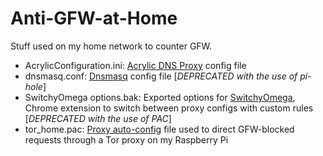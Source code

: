 # Anti-GFW-at-Home
Stuff used on my home network to counter GFW.

+ AcrylicConfiguration.ini: [Acrylic DNS Proxy](http://mayakron.altervista.org/wikibase/show.php?id=AcrylicHome) config file
+ dnsmasq.conf: [Dnsmasq](http://www.thekelleys.org.uk/dnsmasq/doc.html) config file [*DEPRECATED with the use of pi-hole*]
+ SwitchyOmega options.bak: Exported options for [SwitchyOmega](https://chrome.google.com/webstore/detail/proxy-switchyomega/padekgcemlokbadohgkifijomclgjgif?hl=en), Chrome extension to switch between proxy configs with custom rules [*DEPRECATED with the use of PAC*]
+ tor_home.pac: [Proxy auto-config](https://en.wikipedia.org/wiki/Proxy_auto-config) file used to direct GFW-blocked requests through a Tor proxy on my Raspberry Pi
